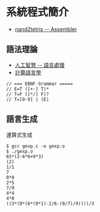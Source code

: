 # 系統程式簡介

* [nand2tetris -- Assembler](http://www.nand2tetris.org/lectures/PDF/lecture%2006%20assembler.pdf)

## 語法理論

* [人工智慧 -- 語言處理](https://mdbookspace.com/view/ai/linguistics.md)
* [計算語言學](https://mdbookspace.com/view/ccc/NLP.md)

```
// === EBNF Grammar =====
// E=T ([+-] T)*
// T=F ([*/] F)?
// T=[0-9] | (E)
```

## 語言生成

運算式生成

```
$ gcc gexp.c -o gexp.o
$ ./gexp.o
65*(2-6*6+9*3)
(2)
1/1
7
0*0
2*5
7/9
4*4
4*8
((3*(0*(6*(0*1)-2/6-(9/7)/9))))/3
```

